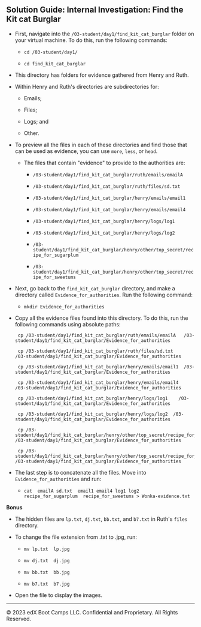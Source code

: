 ## Solution Guide: Internal Investigation: Find the Kit cat Burglar

- First, navigate into the `/03-student/day1/find_kit_cat_burglar` folder on your virtual machine. To do this, run the following commands:

  - `cd /03-student/day1/`

  - `cd find_kit_cat_burglar`

-  This directory has folders for evidence gathered from Henry and Ruth.

- Within Henry and Ruth's directories are subdirectories for:

     - Emails;

     - Files;

     - Logs; and

     - Other.

- To preview all the files in each of these directories and find those that can be used as evidence, you can use `more`, `less`, or `head`.

  - The files that contain "evidence" to provide to the authorities are: 

    * `/03-student/day1/find_kit_cat_burglar/ruth/emails/emailA`

    * `/03-student/day1/find_kit_cat_burglar/ruth/files/sd.txt`

    * `/03-student/day1/find_kit_cat_burglar/henry/emails/email1`

    * `/03-student/day1/find_kit_cat_burglar/henry/emails/email4`

    * `/03-student/day1/find_kit_cat_burglar/henry/logs/log1`

    * `/03-student/day1/find_kit_cat_burglar/henry/logs/log2`

    * `/03-student/day1/find_kit_cat_burglar/henry/other/top_secret/recipe_for_sugarplum`

    * `/03-student/day1/find_kit_cat_burglar/henry/other/top_secret/recipe_for_sweetums`     
   
- Next, go back to  the `find_kit_cat_burglar` directory, and make a directory called `Evidence_for_authorities`. Run the following command:

  - `mkdir Evidence_for_authorities`

- Copy all the evidence files found into this directory. To do this, run the following commands using absolute paths:
            
       cp /03-student/day1/find_kit_cat_burglar/ruth/emails/emailA   /03-student/day1/find_kit_cat_burglar/Evidence_for_authorities

       cp /03-student/day1/find_kit_cat_burglar/ruth/files/sd.txt     /03-student/day1/find_kit_cat_burglar/Evidence_for_authorities

       cp /03-student/day1/find_kit_cat_burglar/henry/emails/email1  /03-student/day1/find_kit_cat_burglar/Evidence_for_authorities

       cp /03-student/day1/find_kit_cat_burglar/henry/emails/email4   /03-student/day1/find_kit_cat_burglar/Evidence_for_authorities

       cp /03-student/day1/find_kit_cat_burglar/henry/logs/log1    /03-student/day1/find_kit_cat_burglar/Evidence_for_authorities

       cp /03-student/day1/find_kit_cat_burglar/henry/logs/log2  /03-student/day1/find_kit_cat_burglar/Evidence_for_authorities

       cp /03-student/day1/find_kit_cat_burglar/henry/other/top_secret/recipe_for_sugarplum    /03-student/day1/find_kit_cat_burglar/Evidence_for_authorities

       cp /03-student/day1/find_kit_cat_burglar/henry/other/top_secret/recipe_for_sweetums  /03-student/day1/find_kit_cat_burglar/Evidence_for_authorities
    
-  The last step is to concatenate all the files. Move into `Evidence_for_authorities` and run:

   - `cat  emailA sd.txt  email1 email4 log1 log2     recipe_for_sugarplum  recipe_for_sweetums > Wonka-evidence.txt` 

 **Bonus**
 
 - The hidden files are `lp.txt`, `dj.txt`, `bb.txt`, and `b7.txt` in Ruth's `files` directory.

 - To change the file extension from .txt to .jpg, run:

   - `mv lp.txt  lp.jpg`

   - `mv dj.txt  dj.jpg`

   - `mv bb.txt  bb.jpg`

   - `mv b7.txt  b7.jpg`
   
 - Open the file to display the images. 

--- 

&copy; 2023 edX Boot Camps LLC. Confidential and Proprietary. All Rights Reserved.
